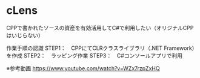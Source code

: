 # cLens
CPPで書かれたソースの資産を有効活用してC#で利用したい（オリジナルCPPはいじらない）

作業手順の認識
STEP1：　CPPにてCLRクラスライブラリ（.NET Framework）を作成
STEP2：　ラッピング作業
STEP3：　C#コンソールアプリで利用


※参考動画
https://www.youtube.com/watch?v=WZx7rzpZxHQ
